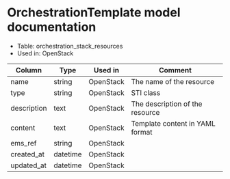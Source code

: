 ---
---
# OrchestrationTemplate model documentation

* Table: orchestration_stack_resources
* Used in: OpenStack

| Column      | Type      | Used in           | Comment |
| ----------- | --------- | ----------------- | ------- |
| name        | string    | OpenStack         | The name of the resource |
| type        | string    | OpenStack         | STI class |
| description | text      | OpenStack         | The description of the resource |
| content     | text      | OpenStack         | Template content in YAML format |
| ems_ref     | string    | OpenStack         |         |
| created_at  | datetime  | OpenStack         |         |
| updated_at  | datetime  | OpenStack         |         |
